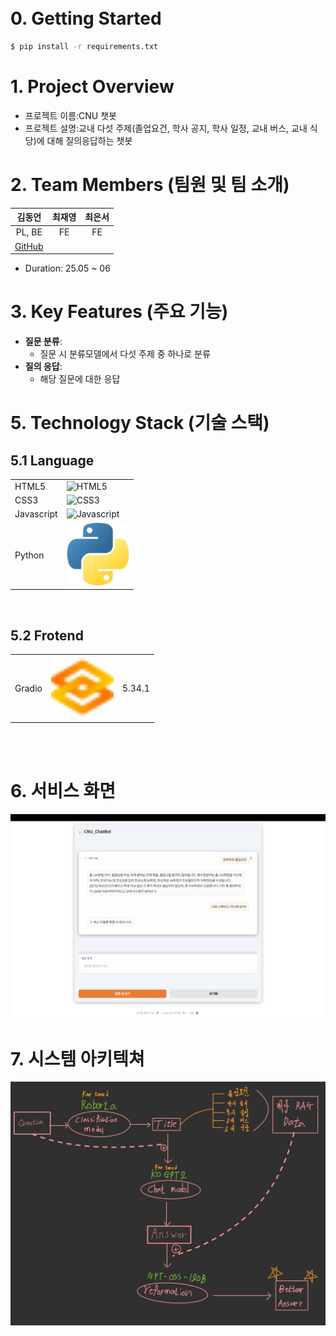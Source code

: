 
<br/>
<br/>

# 0. Getting Started
```bash
$ pip install -r requirements.txt
```

[//]: # ([서비스 링크]&#40;https://club-project-one.vercel.app/&#41;)


# 1. Project Overview
- 프로젝트 이름:CNU 챗봇
- 프로젝트 설명:교내 다섯 주제(졸업요건, 학사 공지, 학사 일정, 교내 버스, 교내 식당)에 대해 질의응답하는 챗봇 


# 2. Team Members (팀원 및 팀 소개)
|                 김동언                  |                 최재영                 | 최은서 |  
|:------------------------------------:|:-----------------------------------:|:---:|
|                PL, BE                |                 FE                  | FE  |
| [GitHub](hhttps://github.com/un1876) |                                     | |

- Duration: 25.05 ~ 06

# 3. Key Features (주요 기능)

- **질문 분류**:
  - 질문 시 분류모델에서 다섯 주제 중 하나로 분류
- **질의 응답**:
  - 해당 질문에 대한 응답
  

# 5. Technology Stack (기술 스택)
## 5.1 Language
|            |                                                                                                                          |
|------------|--------------------------------------------------------------------------------------------------------------------------|
| HTML5      | <img src="https://github.com/user-attachments/assets/2e122e74-a28b-4ce7-aff6-382959216d31" alt="HTML5" width="100">      | 
| CSS3       | <img src="https://github.com/user-attachments/assets/c531b03d-55a3-40bf-9195-9ff8c4688f13" alt="CSS3" width="100">       |
| Javascript | <img src="https://github.com/user-attachments/assets/4a7d7074-8c71-48b4-8652-7431477669d1" alt="Javascript" width="100"> | 
| Python     | <img src="public/python.png" alt="Python Logo" width="100"/>                                                             |
<br/>

## 5.2 Frotend
|        |                                                              |  |
|--------|--------------------------------------------------------------|----------------|
| Gradio | <img src="public/gradio.svg" alt="Gradio Logo" width="100"/> |  5.34.1   |




<br/>

[//]: # ()
[//]: # (## 5.3 Backend)

[//]: # (|  |  |  |)

[//]: # (|-----------------|-----------------|-----------------|)

[//]: # (| Firebase    |  <img src="https://github.com/user-attachments/assets/1694e458-9bb0-4a0b-8fe6-8efc6e675fa1" alt="Firebase" width="100">    | 10.12.5    |)

<br/>

[//]: # (## 5.4 Cooperation)

[//]: # (|  |  |)

[//]: # (|-----------------|-----------------|)

[//]: # (| Git    |  <img src="https://github.com/user-attachments/assets/483abc38-ed4d-487c-b43a-3963b33430e6" alt="git" width="100">    |)

[//]: # (| Notion    |  <img src="https://github.com/user-attachments/assets/34141eb9-deca-416a-a83f-ff9543cc2f9a" alt="Notion" width="100">    |)

[//]: # ()
[//]: # (<br/>)

[//]: # (# 6. Project Structure &#40;프로젝트 구조&#41;)

[//]: # (```plaintext)

[//]: # (project/)

[//]: # (├── public/)

[//]: # (│   ├── index.html           # HTML 템플릿 파일)

[//]: # (│   └── favicon.ico          # 아이콘 파일)

[//]: # (├── src/)

[//]: # (│   ├── assets/              # 이미지, 폰트 등 정적 파일)

[//]: # (│   ├── components/          # 재사용 가능한 UI 컴포넌트)

[//]: # (│   ├── hooks/               # 커스텀 훅 모음)

[//]: # (│   ├── pages/               # 각 페이지별 컴포넌트)

[//]: # (│   ├── App.js               # 메인 애플리케이션 컴포넌트)

[//]: # (│   ├── index.js             # 엔트리 포인트 파일)

[//]: # (│   ├── index.css            # 전역 css 파일)

[//]: # (│   ├── firebaseConfig.js    # firebase 인스턴스 초기화 파일)

[//]: # (│   package-lock.json    # 정확한 종속성 버전이 기록된 파일로, 일관된 빌드를 보장)

[//]: # (│   package.json         # 프로젝트 종속성 및 스크립트 정의)

[//]: # (├── .gitignore               # Git 무시 파일 목록)

[//]: # (└── README.md                # 프로젝트 개요 및 사용법)

[//]: # (```)

[//]: # ()
[//]: # (<br/>)

[//]: # (<br/>)

# 6. 서비스 화면
<img src="public/capture.png"/>

# 7. 시스템 아키텍쳐
<img src="public/ChatBot_SystemArchitecture.jpg"/>















